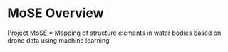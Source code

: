 # MoSE Overview 
Project MoSE = Mapping of structure elements in water bodies based on drone data using machine learning

